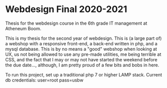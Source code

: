 # Webdesign Final 2020-2021
Thesis for the webdesign course in the 6th grade IT management at Atheneum Boom.

This is my thesis for the second year of webdesign. This is (a large part of) a webshop with a responsive front-end, a back-end written in php, and a mysql database. 
This is by no means a "good" webshop when looking at UX, us not being allowed to use any pre-made utilities, me being terrible at CSS, and the fact that I may or may not have started the weekend before the due date..., although, I am pretty proud of a few bits and bobs in here.

To run this project, set up a traditional php 7 or higher LAMP stack. 
Current db credentials: user=root pass=usbw

